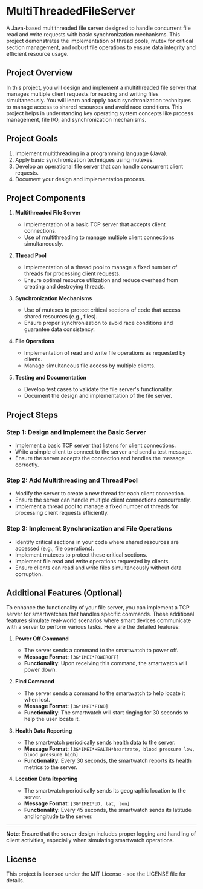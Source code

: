 # MultiThreadedFileServer

A Java-based multithreaded file server designed to handle concurrent file read and write requests with basic synchronization mechanisms. This project demonstrates the implementation of thread pools, mutex for critical section management, and robust file operations to ensure data integrity and efficient resource usage.

## Project Overview
In this project, you will design and implement a multithreaded file server that manages multiple client requests for reading and writing files simultaneously. You will learn and apply basic synchronization techniques to manage access to shared resources and avoid race conditions. This project helps in understanding key operating system concepts like process management, file I/O, and synchronization mechanisms.

## Project Goals
1. Implement multithreading in a programming language (Java).
2. Apply basic synchronization techniques using mutexes.
3. Develop an operational file server that can handle concurrent client requests.
4. Document your design and implementation process.

## Project Components
1. **Multithreaded File Server**
    - Implementation of a basic TCP server that accepts client connections.
    - Use of multithreading to manage multiple client connections simultaneously.

2. **Thread Pool**
    - Implementation of a thread pool to manage a fixed number of threads for processing client requests.
    - Ensure optimal resource utilization and reduce overhead from creating and destroying threads.

3. **Synchronization Mechanisms**
    - Use of mutexes to protect critical sections of code that access shared resources (e.g., files).
    - Ensure proper synchronization to avoid race conditions and guarantee data consistency.

4. **File Operations**
    - Implementation of read and write file operations as requested by clients.
    - Manage simultaneous file access by multiple clients.

5. **Testing and Documentation**
    - Develop test cases to validate the file server's functionality.
    - Document the design and implementation of the file server.


## Project Steps

### Step 1: Design and Implement the Basic Server
- Implement a basic TCP server that listens for client connections.
- Write a simple client to connect to the server and send a test message.
- Ensure the server accepts the connection and handles the message correctly.

### Step 2: Add Multithreading and Thread Pool
- Modify the server to create a new thread for each client connection.
- Ensure the server can handle multiple client connections concurrently.
- Implement a thread pool to manage a fixed number of threads for processing client requests efficiently.

### Step 3: Implement Synchronization and File Operations
- Identify critical sections in your code where shared resources are accessed (e.g., file operations).
- Implement mutexes to protect these critical sections.
- Implement file read and write operations requested by clients.
- Ensure clients can read and write files simultaneously without data corruption.

## Additional Features (Optional)

To enhance the functionality of your file server, you can implement a TCP server for smartwatches that handles specific commands. These additional features simulate real-world scenarios where smart devices communicate with a server to perform various tasks. Here are the detailed features:

1. **Power Off Command**
    - The server sends a command to the smartwatch to power off.
    - **Message Format**: `[3G*IMEI*POWEROFF]`
    - **Functionality**: Upon receiving this command, the smartwatch will power down.

2. **Find Command**
    - The server sends a command to the smartwatch to help locate it when lost.
    - **Message Format**: `[3G*IMEI*FIND]`
    - **Functionality**: The smartwatch will start ringing for 30 seconds to help the user locate it.

3. **Health Data Reporting**
    - The smartwatch periodically sends health data to the server.
    - **Message Format**: `[3G*IMEI*HEALTH*heartrate, blood pressure low, blood pressure high]`
    - **Functionality**: Every 30 seconds, the smartwatch reports its health metrics to the server.

4. **Location Data Reporting**
    - The smartwatch periodically sends its geographic location to the server.
    - **Message Format**: `[3G*IMEI*UD, lat, lon]`
    - **Functionality**: Every 45 seconds, the smartwatch sends its latitude and longitude to the server.

---

**Note**: Ensure that the server design includes proper logging and handling of client activities, especially when simulating smartwatch operations.

## License
This project is licensed under the MIT License - see the LICENSE file for details.

